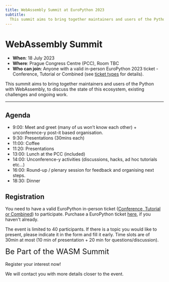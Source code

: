 ```yaml
---
title: WebAssembly Summit at EuroPython 2023
subtitle:
  This summit aims to bring together maintainers and users of the Python with WebAssembly, to discuss the state of this ecosystem, existing challenges and ongoing work .
---
```


# WebAssembly Summit
- **When**: 18 July 2023
- **Where**: Prague Congress Centre (PCC), Room TBC
- **Who can join**: Anyone with a valid in-person EuroPython 2023 ticket - Conference, Tutorial or Combined (see [ticket types](tickets#ticket-types) for details).

This summit aims to bring together maintainers and users of the Python with WebAssembly, to discuss the state of this ecosystem, existing challenges and ongoing work.

---
## Agenda

- 9:00:  Meet and greet (many of us won’t know each other) + unconference-y post-it based organisation.
- 9:30:  Presentations (30mins each)
- 11:00: Coffee
- 11:20: Presentations
- 13:00: Lunch at the PCC (included)
- 14:00: Unconference-y activities (discussions, hacks, ad hoc tutorials etc…)
- 16:00: Round-up / plenary session for feedback and organising next steps.
- 18:30: Dinner

## Registration

You need to have a valid EuroPython in-person ticket ([Conference, Tutorial or Combined](tickets#ticket-types)) to participate. Purchase a EuroPython ticket [here](/tickets), if you haven't already.

The event is limited to 40 participants. If there is a topic you would like to present, please indicate it in the form and fill it early. Time slots are of 30min at most (10 min of presentation + 20 min for questions/discussion).

<div style={{textAlign: "center", marginBottom: 12}}>
<font size="+2.5">Be Part of the WASM Summit</font>
<br></br>
<ButtonLink href="https://forms.gle/Yf1P4DXPaLFUEgYG7"> Register your interest now! </ButtonLink>
</div>

We will contact you with more details closer to the event.
